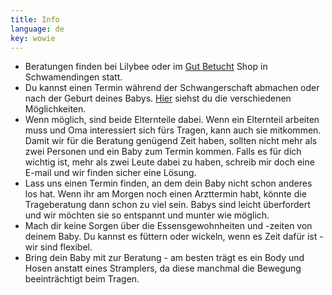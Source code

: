 ```yaml
---
title: Info
language: de
key: wowie
---
```


- Beratungen finden bei Lilybee oder im [Gut Betucht](http://www.gut-betucht.ch/) Shop in Schwamendingen statt. 
- Du kannst einen Termin während der Schwangerschaft abmachen oder nach der Geburt deines Babys. [Hier](#consulting_de) siehst du die verschiedenen Möglichkeiten.
- Wenn möglich, sind beide Elternteile dabei. Wenn ein Elternteil arbeiten muss und Oma interessiert sich fürs Tragen, kann auch sie mitkommen. Damit wir für die Beratung genügend Zeit haben, sollten nicht mehr als zwei Personen und ein Baby zum Termin kommen. Falls es für dich wichtig ist, mehr als zwei Leute dabei zu haben, schreib mir doch eine E-mail und wir finden sicher eine Lösung.
- Lass uns einen Termin finden, an dem dein Baby nicht schon anderes los hat. Wenn ihr am Morgen noch einen Arzttermin habt, könnte die Trageberatung dann schon zu viel sein. Babys sind leicht überfordert und wir möchten sie so entspannt und munter wie möglich.
- Mach dir keine Sorgen über die Essensgewohnheiten und -zeiten von deinem Baby. Du kannst es füttern oder wickeln, wenn es Zeit dafür ist - wir sind flexibel.
- Bring dein Baby mit zur Beratung - am besten trägt es ein Body und Hosen anstatt eines Stramplers, da diese manchmal die Bewegung beeinträchtigt beim Tragen.
